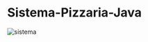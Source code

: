 # Sistema-Pizzaria-Java
![sistema](https://user-images.githubusercontent.com/73178068/170837485-0acf9852-241d-4814-b5b2-4705ee213f15.png)

